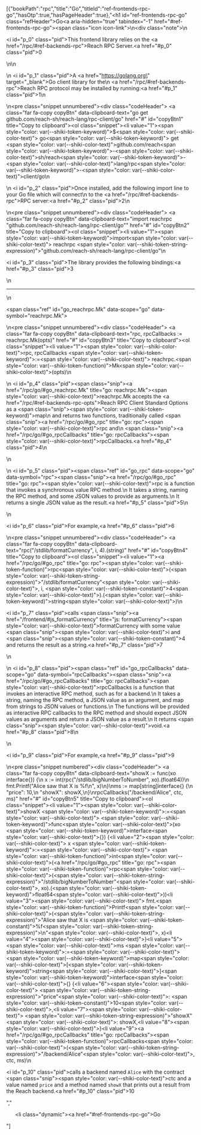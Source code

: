 [{"bookPath":"rpc","title":"Go","titleId":"ref-frontends-rpc-go","hasOtp":true,"hasPageHeader":true},"<h1 id=\"ref-frontends-rpc-go\" class=\"refHeader\">Go<a aria-hidden=\"true\" tabindex=\"-1\" href=\"#ref-frontends-rpc-go\"><span class=\"icon icon-link\"></span></a></h1>\n<div class=\"note\">\n  <p><i id=\"p_0\" class=\"pid\"></i>This frontend library relies on the <a href=\"/rpc/#ref-backends-rpc\">Reach RPC Server</a>.<a href=\"#p_0\" class=\"pid\">0</a></p>\n</div>\n<p>\n  <i id=\"p_1\" class=\"pid\"></i>A <a href=\"https://golang.org\" target=\"_blank\">Go</a> client library for the\n  <a href=\"/rpc/#ref-backends-rpc\">Reach RPC protocol</a> may be installed by running:<a href=\"#p_1\" class=\"pid\">1</a>\n</p>\n<pre class=\"snippet unnumbered\"><div class=\"codeHeader\">&nbsp;<a class=\"far fa-copy copyBtn\" data-clipboard-text=\"go get github.com/reach-sh/reach-lang/rpc-client/go\" href=\"#\" id=\"copyBtn1\" title=\"Copy to clipboard\"></a></div><ol class=\"snippet\"><li value=\"1\"><span style=\"color: var(--shiki-token-keyword)\">$</span><span style=\"color: var(--shiki-color-text)\"> go</span><span style=\"color: var(--shiki-token-keyword)\"> get </span><span style=\"color: var(--shiki-color-text)\">github.com/reach</span><span style=\"color: var(--shiki-token-keyword)\">-</span><span style=\"color: var(--shiki-color-text)\">sh/reach</span><span style=\"color: var(--shiki-token-keyword)\">-</span><span style=\"color: var(--shiki-color-text)\">lang/rpc</span><span style=\"color: var(--shiki-token-keyword)\">-</span><span style=\"color: var(--shiki-color-text)\">client/go</span></li></ol></pre>\n<p>\n  <i id=\"p_2\" class=\"pid\"></i>Once installed, add the following import line to your Go file which will connect\n  to the <a href=\"/rpc/#ref-backends-rpc\">RPC server</a>:<a href=\"#p_2\" class=\"pid\">2</a>\n</p>\n<pre class=\"snippet unnumbered\"><div class=\"codeHeader\">&nbsp;<a class=\"far fa-copy copyBtn\" data-clipboard-text=\"import reachrpc &quot;github.com/reach-sh/reach-lang/rpc-client/go&quot;\" href=\"#\" id=\"copyBtn2\" title=\"Copy to clipboard\"></a></div><ol class=\"snippet\"><li value=\"1\"><span style=\"color: var(--shiki-token-keyword)\">import</span><span style=\"color: var(--shiki-color-text)\"> reachrpc </span><span style=\"color: var(--shiki-token-string-expression)\">\"github.com/reach-sh/reach-lang/rpc-client/go\"</span></li></ol></pre>\n<p><i id=\"p_3\" class=\"pid\"></i>The library provides the following bindings:<a href=\"#p_3\" class=\"pid\">3</a></p>\n<hr>\n<p><span class=\"ref\" id=\"go_reachrpc.Mk\" data-scope=\"go\" data-symbol=\"reachrpc.Mk\"></span></p>\n<pre class=\"snippet unnumbered\"><div class=\"codeHeader\">&nbsp;<a class=\"far fa-copy copyBtn\" data-clipboard-text=\"rpc, rpcCallbacks := reachrpc.Mk(opts)\" href=\"#\" id=\"copyBtn3\" title=\"Copy to clipboard\"></a></div><ol class=\"snippet\"><li value=\"1\"><span style=\"color: var(--shiki-color-text)\">rpc, rpcCallbacks </span><span style=\"color: var(--shiki-token-keyword)\">:=</span><span style=\"color: var(--shiki-color-text)\"> reachrpc.</span><span style=\"color: var(--shiki-token-function)\">Mk</span><span style=\"color: var(--shiki-color-text)\">(opts)</span></li></ol></pre>\n<p>\n  <i id=\"p_4\" class=\"pid\"></i><span class=\"snip\"><a href=\"/rpc/go/#go_reachrpc.Mk\" title=\"go: reachrpc.Mk\"><span style=\"color: var(--shiki-color-text)\">reachrpc.Mk</span></a></span> accepts the <a href=\"/rpc/#ref-backends-rpc-opts\">Reach RPC Client Standard Options</a> as a <span class=\"snip\"><span style=\"color: var(--shiki-token-keyword)\">map</span></span>\n  and returns two functions, traditionally called <span class=\"snip\"><a href=\"/rpc/go/#go_rpc\" title=\"go: rpc\"><span style=\"color: var(--shiki-color-text)\">rpc</span></a></span> and\n  <span class=\"snip\"><a href=\"/rpc/go/#go_rpcCallbacks\" title=\"go: rpcCallbacks\"><span style=\"color: var(--shiki-color-text)\">rpcCallbacks</span></a></span>.<a href=\"#p_4\" class=\"pid\">4</a>\n</p>\n<p>\n  <i id=\"p_5\" class=\"pid\"></i><span class=\"ref\" id=\"go_rpc\" data-scope=\"go\" data-symbol=\"rpc\"></span><span class=\"snip\"><a href=\"/rpc/go/#go_rpc\" title=\"go: rpc\"><span style=\"color: var(--shiki-color-text)\">rpc</span></a></span> is a function that invokes a synchronous value RPC method.\n  It takes a string, naming the RPC method, and some JSON values to provide as arguments.\n  It returns a single JSON value as the result.<a href=\"#p_5\" class=\"pid\">5</a>\n</p>\n<p><i id=\"p_6\" class=\"pid\"></i>For example,<a href=\"#p_6\" class=\"pid\">6</a></p>\n<pre class=\"snippet unnumbered\"><div class=\"codeHeader\">&nbsp;<a class=\"far fa-copy copyBtn\" data-clipboard-text=\"rpc(&quot;/stdlib/formatCurrency&quot;, i, 4).(string)\" href=\"#\" id=\"copyBtn4\" title=\"Copy to clipboard\"></a></div><ol class=\"snippet\"><li value=\"1\"><a href=\"/rpc/go/#go_rpc\" title=\"go: rpc\"><span style=\"color: var(--shiki-token-function)\">rpc</span></a><span style=\"color: var(--shiki-color-text)\">(</span><span style=\"color: var(--shiki-token-string-expression)\">\"/stdlib/formatCurrency\"</span><span style=\"color: var(--shiki-color-text)\">, i, </span><span style=\"color: var(--shiki-token-constant)\">4</span><span style=\"color: var(--shiki-color-text)\">).(</span><span style=\"color: var(--shiki-token-keyword)\">string</span><span style=\"color: var(--shiki-color-text)\">)</span></li></ol></pre>\n<p><i id=\"p_7\" class=\"pid\"></i>calls <span class=\"snip\"><a href=\"/frontend/#js_formatCurrency\" title=\"js: formatCurrency\"><span style=\"color: var(--shiki-color-text)\">formatCurrency</span></a></span> with some value <span class=\"snip\"><span style=\"color: var(--shiki-color-text)\">i</span></span> and <span class=\"snip\"><span style=\"color: var(--shiki-token-constant)\">4</span></span> and returns the result as a string.<a href=\"#p_7\" class=\"pid\">7</a></p>\n<p>\n  <i id=\"p_8\" class=\"pid\"></i><span class=\"ref\" id=\"go_rpcCallbacks\" data-scope=\"go\" data-symbol=\"rpcCallbacks\"></span><span class=\"snip\"><a href=\"/rpc/go/#go_rpcCallbacks\" title=\"go: rpcCallbacks\"><span style=\"color: var(--shiki-color-text)\">rpcCallbacks</span></a></span> is a function that invokes an interactive RPC method, such as for a backend.\n  It takes a string, naming the RPC method, a JSON value as an argument, and map from strings to JSON values or functions.\n  The functions will be provided as interactive RPC callbacks to the RPC method and should expect JSON values as arguments and return a JSON value as a result.\n  It returns <span class=\"snip\"><span style=\"color: var(--shiki-color-text)\">void</span></span>.<a href=\"#p_8\" class=\"pid\">8</a>\n</p>\n<p><i id=\"p_9\" class=\"pid\"></i>For example,<a href=\"#p_9\" class=\"pid\">9</a></p>\n<pre class=\"snippet numbered\"><div class=\"codeHeader\">&nbsp;<a class=\"far fa-copy copyBtn\" data-clipboard-text=\"showX := func(xo interface{}) {\n  x := int(rpc(&quot;/stdlib/bigNumberToNumber&quot;, xo).(float64))\n  fmt.Printf(&quot;Alice saw that X is %f\\n&quot;, x)\n}\nms := map[string]interface{} {\n  &quot;price&quot;: 10,\n  &quot;showX&quot;: showX,\n}\nrpcCallbacks(&quot;/backend/Alice&quot;, ctc, ms)\" href=\"#\" id=\"copyBtn5\" title=\"Copy to clipboard\"></a></div><ol class=\"snippet\"><li value=\"1\"><span style=\"color: var(--shiki-color-text)\">showX </span><span style=\"color: var(--shiki-token-keyword)\">:=</span><span style=\"color: var(--shiki-color-text)\"> </span><span style=\"color: var(--shiki-token-keyword)\">func</span><span style=\"color: var(--shiki-color-text)\">(xo </span><span style=\"color: var(--shiki-token-keyword)\">interface</span><span style=\"color: var(--shiki-color-text)\">{}) {</span></li><li value=\"2\"><span style=\"color: var(--shiki-color-text)\">  x </span><span style=\"color: var(--shiki-token-keyword)\">:=</span><span style=\"color: var(--shiki-color-text)\"> </span><span style=\"color: var(--shiki-token-function)\">int</span><span style=\"color: var(--shiki-color-text)\">(</span><a href=\"/rpc/go/#go_rpc\" title=\"go: rpc\"><span style=\"color: var(--shiki-token-function)\">rpc</span></a><span style=\"color: var(--shiki-color-text)\">(</span><span style=\"color: var(--shiki-token-string-expression)\">\"/stdlib/bigNumberToNumber\"</span><span style=\"color: var(--shiki-color-text)\">, xo).(</span><span style=\"color: var(--shiki-token-keyword)\">float64</span><span style=\"color: var(--shiki-color-text)\">))</span></li><li value=\"3\"><span style=\"color: var(--shiki-color-text)\">  fmt.</span><span style=\"color: var(--shiki-token-function)\">Printf</span><span style=\"color: var(--shiki-color-text)\">(</span><span style=\"color: var(--shiki-token-string-expression)\">\"Alice saw that X is </span><span style=\"color: var(--shiki-token-constant)\">%f</span><span style=\"color: var(--shiki-token-string-expression)\">\\n\"</span><span style=\"color: var(--shiki-color-text)\">, x)</span></li><li value=\"4\"><span style=\"color: var(--shiki-color-text)\">}</span></li><li value=\"5\"><span style=\"color: var(--shiki-color-text)\">ms </span><span style=\"color: var(--shiki-token-keyword)\">:=</span><span style=\"color: var(--shiki-color-text)\"> </span><span style=\"color: var(--shiki-token-keyword)\">map</span><span style=\"color: var(--shiki-color-text)\">[</span><span style=\"color: var(--shiki-token-keyword)\">string</span><span style=\"color: var(--shiki-color-text)\">]</span><span style=\"color: var(--shiki-token-keyword)\">interface</span><span style=\"color: var(--shiki-color-text)\">{} {</span></li><li value=\"6\"><span style=\"color: var(--shiki-color-text)\">  </span><span style=\"color: var(--shiki-token-string-expression)\">\"price\"</span><span style=\"color: var(--shiki-color-text)\">: </span><span style=\"color: var(--shiki-token-constant)\">10</span><span style=\"color: var(--shiki-color-text)\">,</span></li><li value=\"7\"><span style=\"color: var(--shiki-color-text)\">  </span><span style=\"color: var(--shiki-token-string-expression)\">\"showX\"</span><span style=\"color: var(--shiki-color-text)\">: showX,</span></li><li value=\"8\"><span style=\"color: var(--shiki-color-text)\">}</span></li><li value=\"9\"><a href=\"/rpc/go/#go_rpcCallbacks\" title=\"go: rpcCallbacks\"><span style=\"color: var(--shiki-token-function)\">rpcCallbacks</span></a><span style=\"color: var(--shiki-color-text)\">(</span><span style=\"color: var(--shiki-token-string-expression)\">\"/backend/Alice\"</span><span style=\"color: var(--shiki-color-text)\">, ctc, ms)</span></li></ol></pre>\n<p><i id=\"p_10\" class=\"pid\"></i>calls a backend named <code>Alice</code> with the contract <span class=\"snip\"><span style=\"color: var(--shiki-color-text)\">ctc</span></span> and a value named <code>price</code> and a method named <code>showX</code> that prints out a result from the Reach backend.<a href=\"#p_10\" class=\"pid\">10</a></p>","<ul><li class=\"dynamic\"><a href=\"#ref-frontends-rpc-go\">Go</a></li></ul>"]